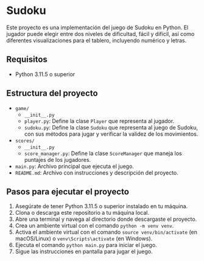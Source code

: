 # Sudoku

Este proyecto es una implementación del juego de Sudoku en Python. El jugador puede elegir entre dos niveles de dificultad, fácil y difícil, así como diferentes visualizaciones para el tablero, incluyendo numérico y letras.

## Requisitos

- Python 3.11.5 o superior

## Estructura del proyecto

- `game/`
  - `__init__.py`
  - `player.py`: Define la clase `Player` que representa al jugador.
  - `sudoku.py`: Define la clase `Sudoku` que representa al juego de Sudoku, con sus métodos para jugar y verificar la validez de los movimientos.
- `scores/`
  - `__init__.py`
  - `score_manager.py`: Define la clase `ScoreManager` que maneja los puntajes de los jugadores.
- `main.py`: Archivo principal que ejecuta el juego.
- `README.md`: Archivo con instrucciones y descripción del proyecto.

## Pasos para ejecutar el proyecto

1. Asegúrate de tener Python 3.11.5 o superior instalado en tu máquina.
2. Clona o descarga este repositorio a tu máquina local.
3. Abre una terminal y navega al directorio donde descargaste el proyecto.
4. Crea un ambiente virtual con el comando `python -m venv venv`.
5. Activa el ambiente virtual con el comando `source venv/bin/activate` (en macOS/Linux) o `venv\Scripts\activate` (en Windows).
6. Ejecuta el comando `python main.py` para iniciar el juego.
7. Sigue las instrucciones en pantalla para jugar el juego.
